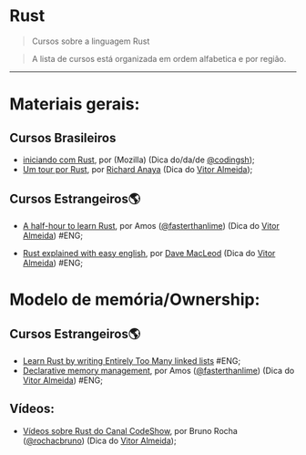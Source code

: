 # Rust
> Cursos sobre a linguagem Rust

> A lista de cursos está organizada em ordem alfabetica e por região.
---

# Materiais gerais:
## Cursos Brasileiros
 - [iniciando com Rust](https://developer.mozilla.org/pt-BR/docs/Mozilla/Rust), por (Mozilla) (Dica do/da/de [@codingsh](https://github.com/developerfred));
 - [Um tour por Rust](https://tourofrust.com/00_pt-br.html), por [Richard Anaya](https://github.com/richardanaya) (Dica do [Vitor Almeida](https://mobile.twitter.com/_euEvito));
## Cursos Estrangeiros🌎
 
  - [A half-hour to learn Rust](https://fasterthanli.me/articles/A-half-hour-to-learn-Rust), por Amos ([@fasterthanlime](https://twitter.com/fasterthanlime)) (Dica do [Vitor Almeida](https://mobile.twitter.com/_euEvito)) #ENG;  
  
  - [Rust explained with easy english](https://github.com/Dhghomon/easy_rust), por [Dave MacLeod](https://mobile.twitter.com/mithridates) (Dica do [Vitor Almeida](https://mobile.twitter.com/_euEvito)) #ENG;

# Modelo de memória/Ownership:

## Cursos Estrangeiros🌎
  - [Learn Rust by writing Entirely Too Many linked lists](https://github.com/rust-unofficial/too-many-lists) #ENG;
  - [Declarative memory management](https://fasterthanli.me/articles/declarative-memory-management), por Amos ([@fasterthanlime](https://twitter.com/fasterthanlime)) (Dica do [Vitor Almeida](https://mobile.twitter.com/_euEvito)) #ENG;

## Vídeos:
  - [Vídeos sobre Rust do Canal CodeShow](https://www.youtube.com/playlist?list=PLjSf4DcGBdiG33KdOXyJNFT7259hc79Mc), por Bruno Rocha ([@rochacbruno](https://mobile.twitter.com/rochacbruno)) (Dica do [Vitor Almeida](https://mobile.twitter.com/_euEvito));
